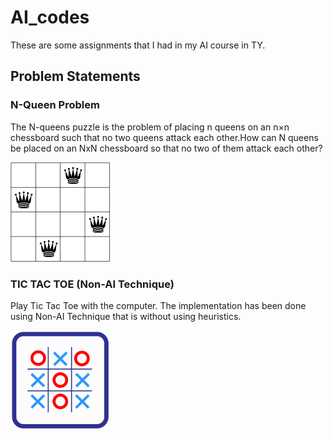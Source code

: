 # AI_codes
These are some assignments that I had in my AI course in TY.

## Problem Statements
### N-Queen Problem
The N-queens puzzle is the problem of placing n queens on an n×n chessboard such that no two queens attack each other.How can N queens be placed on an NxN chessboard so that no two of them attack each other?

![](./queenimage.png)

### TIC TAC TOE (Non-AI Technique)
Play Tic Tac Toe with the computer. The implementation has been done using Non-AI Technique that is without using heuristics.

![](./tictactoeimage.png)
